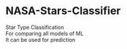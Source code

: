 # NASA-Stars-Classifier  
Star Type Classification  
For comparing all models of ML  
It can be used for prediction  
